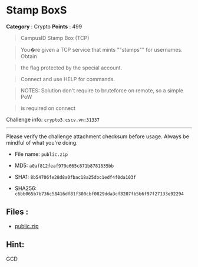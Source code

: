 # Stamp BoxS

**Category** : Crypto
**Points** : 499

> CampusID Stamp Box (TCP)

> 

> You�re given a TCP service that mints ""stamps"" for usernames. Obtain

> the flag protected by the special account.

> 

> Connect and use HELP for commands.

> 

> NOTES: Solution don't require to bruteforce on remote, so a simple PoW 

> is required on connect



Challenge info: `crypto3.cscv.vn:31337`



------------------------------

Please verify the challenge attachment checksum before usage. Always be mindful of what you're doing. 



* File name: ```public.zip```

* MD5: ```a0af812feaf979e665c871b8781835bb```

* SHA1: ```8b54706fe28d8a0fbac18a25dbc1edf4f0da103f```

* SHA256: ```c6bb065b7b736c58416df81f300cbf0829dda3cf8207fb5b6f97f27133e92294```



## Files : 
 - [public.zip](./public.zip)

## Hint:
GCD
